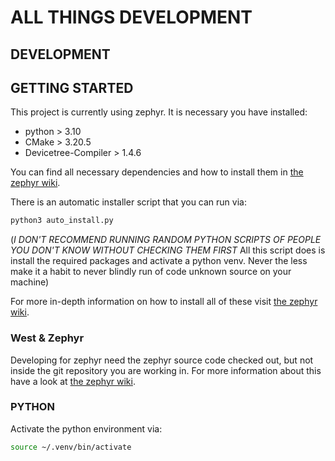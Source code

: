 # ALL THINGS DEVELOPMENT

## DEVELOPMENT

## GETTING STARTED

This project is currently using zephyr.
It is necessary you have installed:
- python > 3.10
- CMake > 3.20.5
- Devicetree-Compiler > 1.4.6

You can find all necessary dependencies and how to install them in [the zephyr wiki](https://docs.zephyrproject.org/latest/develop/getting_started/index.html).

There is an automatic installer script that you can run via: 
```bash
python3 auto_install.py
```
(_I DON'T RECOMMEND RUNNING RANDOM PYTHON SCRIPTS OF PEOPLE YOU DON'T KNOW WITHOUT CHECKING THEM FIRST_
All this script does is install the required packages and activate a python venv. Never the less make it a habit to never blindly run of code unknown source on your machine)

For more in-depth information on how to install all of these visit [the zephyr wiki](https://docs.zephyrproject.org/latest/develop/getting_started/index.html).

### West & Zephyr 
Developing for zephyr need the zephyr source code checked out, but not inside the git repository you are working in. For more information about this have a look at [the zephyr wiki](https://docs.zephyrproject.org/latest/develop/getting_started/index.html).


### PYTHON
Activate the python environment via:
```bash
source ~/.venv/bin/activate
```


